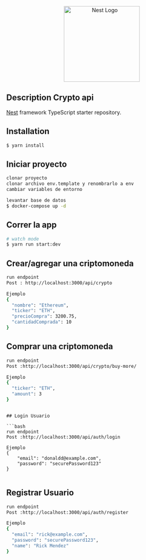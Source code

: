 <p align="center">
  <a href="http://nestjs.com/" target="blank"><img src="https://nestjs.com/img/logo-small.svg" width="200" alt="Nest Logo" /></a>
</p>

## Description Crypto api

[Nest](https://github.com/nestjs/nest) framework TypeScript starter repository.

## Installation

```bash
$ yarn install
```

## Iniciar proyecto

```bash
clonar proyecto
clonar archivo env.template y renombrarlo a env
cambiar variables de entorno

levantar base de datos
$ docker-compose up -d
```

## Correr la app

```bash
# watch mode
$ yarn run start:dev
```

## Crear/agregar una criptomoneda

```bash
run endpoint
Post : http://localhost:3000/api/crypto

Ejemplo
{
  "nombre": "Ethereum",
  "ticker": "ETH",
  "precioCompra": 3200.75,
  "cantidadComprada": 10
}


```

## Comprar una criptomoneda

```bash
run endpoint
Post :http://localhost:3000/api/crypto/buy-more/

Ejemplo
{
  "ticker": "ETH",
  "amount": 3
}


```

````

## Login Usuario

```bash
run endpoint
Post :http://localhost:3000/api/auth/login

Ejemplo
{
    "email": "donaldd@example.com",
    "password": "securePassword123"
}


````

## Registrar Usuario

```bash
run endpoint
Post :http://localhost:3000/api/auth/register

Ejemplo
{
  "email": "rick@example.com",
  "password": "securePassword123",
  "name": "Rick Mendez"
}


```
